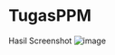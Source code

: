 # TugasPPM
Hasil Screenshot
![image](https://github.com/Tegarprtm21/TugasPPM/assets/114232818/dd9783b0-7e7a-4c9b-af02-da1afa669349)
